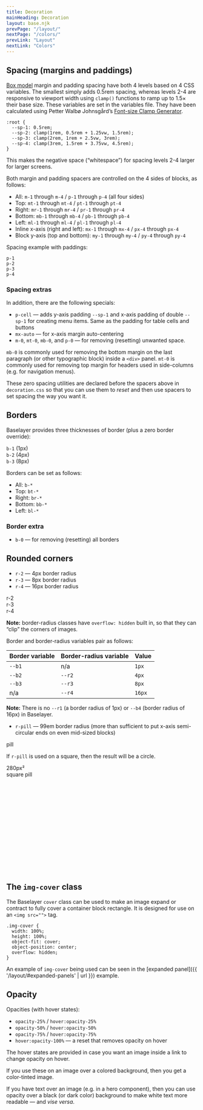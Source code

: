 ```yaml
---
title: Decoration
mainHeading: Decoration
layout: base.njk
prevPage: "/layout/"
nextPage: "/colors/"
prevLink: "Layout"
nextLink: "Colors"
---
```


## Spacing (margins and paddings)

[Box model](https://developer.mozilla.org/en-US/docs/Web/CSS/CSS_Box_Model/Introduction_to_the_CSS_box_model) margin and padding spacing have both 4 levels based on 4 CSS variables. The smallest simply adds 0.5rem spacing, whereas levels 2-4 are responsive to viewport width using `clamp()` functions to ramp up to 1.5× their base size. These variables are set in the variables file. They have been calculated using Petter Walbø Johnsgård’s [Font-size Clamp Generator](https://clamp.font-size.app/).

```
:root {
  --sp-1: 0.5rem;
  --sp-2: clamp(1rem, 0.5rem + 1.25vw, 1.5rem);
  --sp-3: clamp(2rem, 1rem + 2.5vw, 3rem);
  --sp-4: clamp(3rem, 1.5rem + 3.75vw, 4.5rem);
}
```

This makes the negative space (“whitespace”) for spacing levels 2-4 larger for larger screens.

Both margin and padding spacers are controlled on the 4 sides of blocks, as follows:

* All: `m-1` through `m-4` / `p-1` through `p-4` (all four sides)
* Top: `mt-1` through `mt-4` / `pt-1` through `pt-4`
* Right: `mr-1` through `mr-4` / `pr-1` through `pr-4`
* Bottom: `mb-1` through `mb-4` / `pb-1` through `pb-4`
* Left: `ml-1` through `ml-4` / `pl-1` through `pl-4`
* Inline x-axis (right and left): `mx-1` through `mx-4` / `px-4` through `px-4`
* Block y-axis (top and bottom): `my-1` through `my-4` / `py-4` through `py-4`

Spacing example with paddings:

<div class="mb-2 b-1 p-1"><code>p-1</code></div>

<div class="mb-2 b-1 p-2"><code>p-2</code></div>

<div class="mb-2 b-1 p-3"><code>p-3</code></div>

<div class="mt-1 mb-2 b-1 p-4"><code>p-4</code></div>

### Spacing extras

In addition, there are the following specials:

* `p-cell` — adds y-axis padding `--sp-1` and x-axis padding of double `--sp-1` for creating menu items. Same as the padding for table cells and buttons
* `mx-auto` — for x-axis margin auto-centering
* `m-0`, `mt-0`, `mb-0`, and `p-0` — for removing (resetting) unwanted space.

`mb-0` is commonly used for removing the bottom margin on the last paragraph (or other typographic block) inside a `<div>` panel. `mt-0` is commonly used for removing top margin for headers used in side-columns (e.g. for navigation menus).

These zero spacing utilities are declared before the spacers above in `decoration.css` so that you can use them to _reset_ and then use spacers to set spacing the way you want it.

## Borders

Baselayer provides three thicknesses of border (plus a zero border override):

<div class="mb-2 b-1 p-1"><code>b-1</code> (1px)</div>

<div class="mb-2 b-2 p-1"><code>b-2</code> (4px)</div>

<div class="mb-2 b-3 p-1"><code>b-3</code> (8px)</div>

Borders can be set as follows:

* All: `b-*`
* Top: `bt-*`
* Right: `br-*`
* Bottom: `bb-*`
* Left: `bl-*`

### Border extra

* `b-0` — for removing (resetting) all borders

## Rounded corners

* `r-2` — 4px border radius
* `r-3` — 8px border radius
* `r-4` — 16px border radius

<div class="mt-2 mb-3 grid equal-3-cols gap-2">
  <div class="b-1 r-2 p-1">r-2</div>
  <div class="b-1 r-3 p-1">r-3</div>
  <div class="b-1 r-4 p-1">r-4</div>
</div>

**Note:** border-radius classes have `overflow: hidden` built in, so that they can “clip” the corners of images.

Border and border-radius variables pair as follows:

<table class="table t-center">
  <thead>
    <tr>
      <th>Border variable</th>
      <th>Border-radius variable</th>
      <th>Value</th>
    </tr>
  </thead>
  <tbody>
    <tr>
      <td><code>--b1</code></td>
      <td>n/a</td>
      <td><code>1px</code></td>
    </tr>
    <tr>
      <td><code>--b2</code></td>
      <td><code>--r2</code></td>
      <td><code>4px</code></td>
    </tr>
    <tr>
      <td><code>--b3</code></td>
      <td><code>--r3</code></td>
      <td><code>8px</code></td>
    </tr>
    <tr>
      <td>n/a</td>
      <td><code>--r4</code></td>
      <td><code>16px</code></td>
    </tr>
  </tbody>
</table>

**Note:** There is no `--r1` (a border radius of 1px) or `--b4` (border radius of 16px) in Baselayer.

* `r-pill` — 99em border radius (more than sufficient to put x-axis semi-circular ends on even mid-sized blocks)

<div class="mt-2 mb-3 b-1 r-pill p-3">pill</div>

If `r-pill` is used on a square, then the result will be a circle.

<div class="mt-2 mb-3 b-1 r-pill flex flex-center flex-middle t-center" style="width: 280px; height: 280px;">280px²<br>square pill</div>

## The `img-cover` class

The Baselayer `cover` class can be used to make an image expand or contract to fully cover a container block rectangle. It is designed for use on an `<img src="">` tag.

```
.img-cover {
  width: 100%;
  height: 100%;
  object-fit: cover;
  object-position: center;
  overflow: hidden;
}
```

An example of `img-cover` being used can be seen in the [expanded panel]({{ '/layout/#expanded-panels' | url }}) example.

## Opacity

Opacities (with hover states):

* `opacity-25%` / `hover:opacity-25%`
* `opacity-50%` / `hover:opacity-50%`
* `opacity-75%` / `hover:opacity-75%`
*  `hover:opacity-100%` — a reset that removes opacity on hover

The hover states are provided in case you want an image inside a link to change opacity on hover.

If you use these on an image over a colored background, then you get a color-tinted image.

If you have text over an image (e.g. in a hero component), then you can use opacity over a black (or dark color) background to make white text more readable — and _vise versa_.